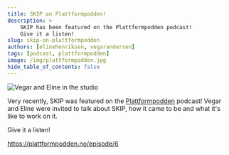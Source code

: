 ```yaml
---
title: SKIP on Plattformpodden!
description: >
    SKIP has been featured on the Plattformpodden podcast!
    Give it a listen!
slug: skip-on-plattformpodden
authors: [elinehenriksen, vegarandersen]
tags: [podcast, plattformpodden]
image: /img/plattformpodden.jpg
hide_table_of_contents: false
---
```


![Vegar and Eline in the studio](/img/plattformpodden.jpg)

Very recently, SKIP was featured on the
[Plattformpodden](https://plattformpodden.no) podcast! Vegar and Eline were
invited to talk about SKIP, how it came to be and what it's like to work on it.

<!--truncate-->

Give it a listen!

https://plattformpodden.no/episode/6
